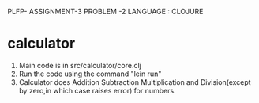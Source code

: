 PLFP- ASSIGNMENT-3 PROBLEM -2
LANGUAGE : CLOJURE
# calculator
1. Main code is in src/calculator/core.clj
2. Run the code using the command "lein run"
3. Calculator does Addition Subtraction Multiplication and Division(except by zero,in which case raises error) for numbers.
